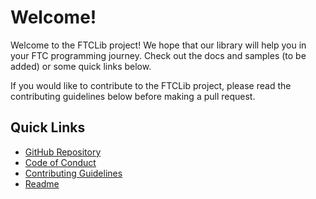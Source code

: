 # Welcome!

Welcome to the FTCLib project! We hope that our library will help you in your FTC programming journey. Check out the docs and samples (to be added) or some quick links below.

If you would like to contribute to the FTCLib project, please read the contributing guidelines below before making a pull request.
## Quick Links

- [GitHub Repository](https://github.com/ftclib/ftclib)
- [Code of Conduct](CODE_OF_CONDUCT.html)
- [Contributing Guidelines](CONTRIBUTING.html)
- [Readme](readme.html)
